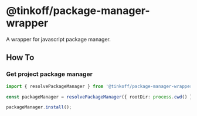 # @tinkoff/package-manager-wrapper

A wrapper for javascript package manager.

## How To

### Get project package manager

```ts
import { resolvePackageManager } from '@tinkoff/package-manager-wrapper';

const packageManager = resolvePackageManager({ rootDir: process.cwd() });

packageManager.install();
```
